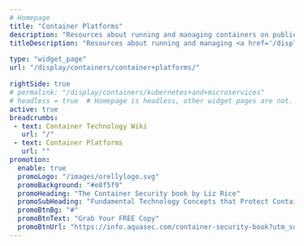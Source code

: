 ```yaml
---
# Homepage
title: "Container Platforms"
description: "Resources about running and managing containers on public cloud environments like AWS and Azure, on operating systems like ContainerLinux and RancherOS and on virtualization frameworks like VMware."
titleDescription: "Resources about running and managing <a href='/display/containers/What+is+a+Container'>containers</a> on public cloud environments like <a href='/display/containers/Containers+on+AWS'>AWS</a> and <a href='/display/containers/Containers+on+Azure'>Azure</a>, on operating systems like ContainerLinux and RancherOS and on virtualization frameworks like VMware." 

type: "widget_page"
url: "/display/containers/container+platforms/" 

rightSide: true 
# permalink: "/display/containers/kubernetes+and+microservices"
# headless = true  # Homepage is headless, other widget pages are not.
active: true
breadcrumbs:
 - text: Container Technology Wiki
   url: "/"
 - text: Container Platforms
   url: ""
promotion:
  enable: true
  promoLogo: "/images/orellylogo.svg"
  promoBackground: "#e8f5f9"
  promoHeading: "The Container Security book by Liz Rice"
  promoSubHeading: "Fundamental Technology Concepts that Protect Containerized Applications"
  promoBtnBg: "#"
  promoBtnText: "Grab Your FREE Copy"
  promoBtnUrl: "https://info.aquasec.com/container-security-book?utm_source=wiki"
---
```



